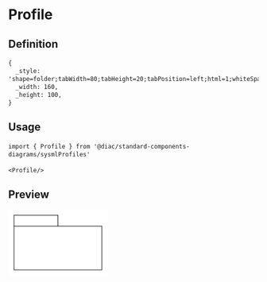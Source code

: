 # Profile

## Definition

```
{
  _style: 'shape=folder;tabWidth=80;tabHeight=20;tabPosition=left;html=1;whiteSpace=wrap;align=center;',
  _width: 160,
  _height: 100,
}
```

## Usage

```
import { Profile } from '@diac/standard-components-diagrams/sysmlProfiles'

<Profile/>
```

## Preview

<img src="./profile.png" width="200"/>
